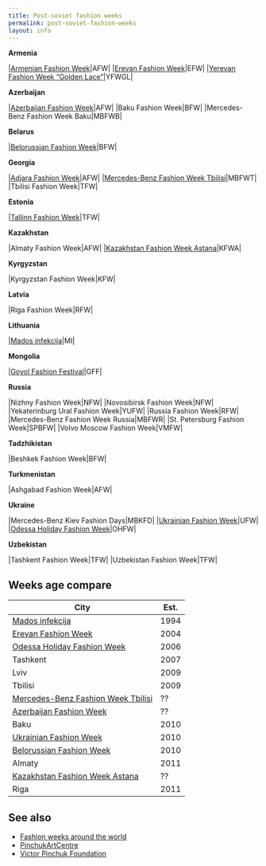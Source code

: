 ```yaml
---
title: Post-soviet fashion weeks
permalink: post-soviet-fashion-weeks
layout: info
---
```


**Armenia**

|[Armenian Fashion Week](armenian-fashion-week)|AFW|
|[Erevan Fashion Week](yerevan-fashion-week)|EFW|
|[Yerevan Fashion Week “Golden Lace”](yerevan-fashion-week-golden-lace)|YFWGL|

**Azerbaijan**

|[Azerbaijan Fashion Week](azerbaijan-fashion-week)|AFW|
|Baku Fashion Week|BFW|
|Mercedes-Benz Fashion Week Baku|MBFWB|

**Belarus**

|[Belorussian Fashion Week](belorussian-fashion-week)|BFW|

**Georgia**

|[Adjara Fashion Week](adjara-fashion-week)|AFW|
|[Mercedes-Benz Fashion Week Tbilisi](mercedes-benz-fashion-week-tbilisi)|MBFWT|
|Tbilisi Fashion Week|TFW|

**Estonia**

|[Tallinn Fashion Week](tallinn-fashion-week)|TFW|

**Kazakhstan**

|Almaty Fashion Week|AFW|
|[Kazakhstan Fashion Week Astana](kazakhstan-fashion-week-astana)|KFWA|

**Kyrgyzstan**

|Kyrgyzstan Fashion Week|KFW|

**Latvia**

|Riga Fashion Week|RFW|


**Lithuania**

|[Mados infekcija](mados-infekcija)|MI|

**Mongolia**

|[Goyol Fashion Festival](goyol)|GFF|

**Russia**

|Nizhny Fashion Week|NFW|
|Novosibirsk Fashion Week|NFW|
|Yekaterinburg Ural Fashion Week|YUFW|
|Russia Fashion Week|RFW|
|Mercedes-Benz Fashion Week Russia|MBFWR|
|St. Petersburg Fashion Week|SPBFW|
|Volvo Moscow Fashion Week|VMFW|

**Tadzhikistan**

|Beshkek Fashion Week|BFW|

**Turkmenistan**

|Ashgabad Fashion Week|AFW|

**Ukraine**

|Mercedes-Benz Kiev Fashion Days|MBKFD|
|[Ukrainian Fashion Week](ukrainian-fashion-week)|UFW|
|[Odessa Holiday Fashion Week](odessa-holiday-fashion-week)|OHFW|

**Uzbekistan**

|Tashkent Fashion Week|TFW|
|Uzbekistan Fashion Week|TFW|


## Weeks age compare

|City|Est.|
|-|-|
|[Mados infekcija](mados-infekcija)|1994|
|[Erevan Fashion Week](yerevan-fashion-week)|2004|
|[Odessa Holiday Fashion Week](odessa-holiday-fashion-week)|2006|
|Tashkent|2007|
|Lviv|2009|
|Tbilisi|2009|
|[Mercedes-Benz Fashion Week Tbilisi](mercedes-benz-fashion-week-tbilisi)|??|
|[Azerbaijan Fashion Week](azerbaijan-fashion-week)|??|
|Baku|2010|
|[Ukrainian Fashion Week](ukrainian-fashion-week)|2010|
|[Belorussian Fashion Week](belorussian-fashion-week)|2010|
|Almaty|2011|
|[Kazakhstan Fashion Week Astana](kazakhstan-fashion-week-astana)|??|
|Riga|2011|

## See also

+ [Fashion weeks around the world](fashion-weeks-around-the-world)
+ [PinchukArtCentre](pinchukartcentre)
+ [Victor Pinchuk Foundation](victor-pinchuk-foundation)
